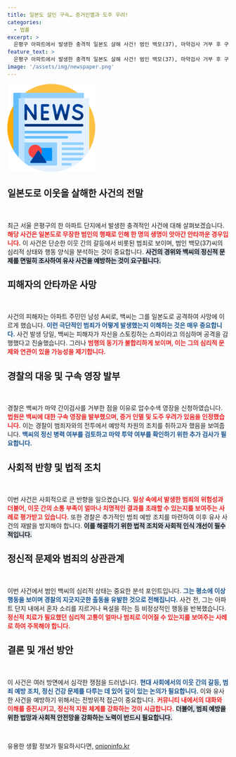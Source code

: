```yaml
---
title: 일본도 살인 구속… 증거인멸과 도주 우려!
categories:
  - 법률
excerpt: >
  은평구 아파트에서 발생한 충격적 일본도 살해 사건! 범인 백모(37), 마약검사 거부 후 구속 영장 발부돼. 증거 인멸 우려 이유로 신체 압수수색도 실시, 범행 동기와 정신상태 조사 시작! 클릭해 더 알아보세요.
feature_text: >
  은평구 아파트에서 발생한 충격적 일본도 살해 사건! 범인 백모(37), 마약검사 거부 후 구속 영장 발부돼. 증거 인멸 우려 이유로 신체 압수수색도 실시, 범행 동기와 정신상태 조사 시작! 클릭해 더 알아보세요.
image: '/assets/img/newspaper.png'
---
```


<p><img src="/assets/img/newspaper.png" alt="kimp 속보" /></p>

<h2 data-ke-size="size26">일본도로 이웃을 살해한 사건의 전말</h2>

<p data-ke-size="size16">&nbsp;</p>

<p>최근 서울 은평구의 한 아파트 단지에서 발생한 충격적인 사건에 대해 살펴보겠습니다. <b><span style="color: #ee2323;">해당 사건은 일본도로 무장한 범인의 행패로 인해 한 명의 생명이 앗아간 안타까운 경우입니다.</span></b> 이 사건은 단순한 이웃 간의 갈등에서 비롯된 범죄로 보이며, 범인 백모(37)씨의 심리적 상태와 행동 양식을 분석하는 것이 중요합니다. <b><span style="background-color: #21538527;">사건의 경위와 백씨의 정신적 문제를 면밀히 조사하여 유사 사건을 예방하는 것이 요구됩니다.</span></b></p>

<h2 data-ke-size="size26">피해자의 안타까운 사망</h2>

<p data-ke-size="size16">&nbsp;</p>

<p>사건의 피해자는 아파트 주민인 남성 A씨로, 백씨는 그를 일본도로 공격하여 사망에 이르게 했습니다. <b><span style="color: #1a5490;">이런 극단적인 범죄가 어떻게 발생했는지 이해하는 것은 매우 중요합니다.</span></b> 사건 발생 당일, 백씨는 피해자가 자신을 스토킹하는 스파이라고 의심하며 공격을 감행했다고 진술했습니다. 그러나 <b><span style="color: #ee2323;">범행의 동기가 불합리하게 보이며, 이는 그의 심리적 문제와 연관이 있을 가능성을 제기합니다.</span></b></p>

<h2 data-ke-size="size26">경찰의 대응 및 구속 영장 발부</h2>

<p data-ke-size="size16">&nbsp;</p>

<p>경찰은 백씨가 마약 간이검사를 거부한 점을 이유로 압수수색 영장을 신청하였습니다. <b><span style="color: #ee2323;">법원은 백씨에 대한 구속 영장을 발부했으며, 증거 인멸 및 도주 우려가 있음을 인정했습니다.</span></b> 이는 경찰이 범죄자와의 전투에서 예방적 차원의 조치를 취하고자 했음을 보여줍니다. <b><span style="color: #1a5490;">백씨의 정신 병력 여부를 검토하고 마약 투약 여부를 확인하기 위한 추가 검사가 필요합니다.</span></b></p>

<h2 data-ke-size="size26">사회적 반향 및 법적 조치</h2>

<p data-ke-size="size16">&nbsp;</p>

<p>이번 사건은 사회적으로 큰 반향을 일으켰습니다. <b><span style="color: #ee2323;">일상 속에서 발생한 범죄의 위험성과 더불어, 이웃 간의 소통 부족이 얼마나 치명적인 결과를 초래할 수 있는지를 보여주는 사례로 평가받고 있습니다.</span></b> 또한 경찰은 추가적인 범죄 예방 조치를 마련하여 이후 유사 사건의 재발을 방지해야 합니다. <b><span style="background-color: #21538527;">이를 해결하기 위한 법적 조치와 사회적 인식 개선이 필수적입니다.</span></b></p>

<h2 data-ke-size="size26">정신적 문제와 범죄의 상관관계</h2>

<p data-ke-size="size16">&nbsp;</p>

<p>이번 사건에서 범인 백씨의 심리적 상태는 중요한 분석 포인트입니다. <b><span style="color: #1a5490;">그는 평소에 이상 행동을 보이며 경찰의 지긋지긋한 출동을 유발한 것으로 전해집니다.</span></b> 사건 전, 그는 아파트 단지 내에서 혼자 소리를 지르거나 욕설을 하는 등 비정상적인 행동을 반복했습니다. <b><span style="color: #ee2323;">정신적 치료가 필요했던 심리적 고통이 얼마나 범죄로 이어질 수 있는지를 보여주는 사례로 하여 주목해야 합니다.</span></b></p>

<h2 data-ke-size="size26">결론 및 개선 방안</h2>

<p data-ke-size="size16">&nbsp;</p>

<p>이 사건은 여러 방면에서 심각한 쟁점을 드러냅니다. <b><span style="color: #1a5490;">현대 사회에서의 이웃 간의 갈등, 범죄 예방 조치, 정신 건강 문제를 다루는 데 있어 깊이 있는 논의가 필요합니다.</span></b> 이와 유사한 사건을 예방하기 위해서는 전방위적 접근이 중요합니다. <b><span style="color: #ee2323;">커뮤니티 내에서의 대화와 이해를 증진시키고, 정신적 지원 체계를 강화하는 것이 시급합니다.</span></b> <b><span style="background-color: #21538527;">더불어, 범죄 예방을 위한 법망과 사회적 안전망을 강화하는 노력이 반드시 필요합니다.</span></b></p>

<p data-ke-size="size16">&nbsp;</p>
유용한 생활 정보가 필요하시다면, <a href="https://onioninfo.kr" rel="dofollow">onioninfo.kr</a>


